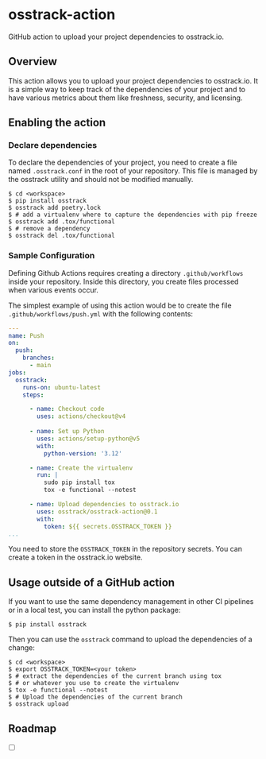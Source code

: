 # osstrack-action

GitHub action to upload your project dependencies to osstrack.io.

## Overview

This action allows you to upload your project dependencies to osstrack.io. It is a simple way to keep track of the dependencies of your project and to have various metrics about them like freshness, security, and licensing.

## Enabling the action

### Declare dependencies

To declare the dependencies of your project, you need to create a file named `.osstrack.conf` in the root of your repository. This file is managed by the osstrack utility and should not be modified manually.

```shellsession
$ cd <workspace>
$ pip install osstrack
$ osstrack add poetry.lock
$ # add a virtualenv where to capture the dependencies with pip freeze
$ osstrack add .tox/functional
$ # remove a dependency
$ osstrack del .tox/functional
```

### Sample Configuration

Defining Github Actions requires creating a directory `.github/workflows` inside your repository. Inside this directory, you create files processed when various events occur.

The simplest example of using this action would be to create the file `.github/workflows/push.yml` with the following contents:

```yaml
---
name: Push
on:
  push:
    branches:
      - main
jobs:
  osstrack:
    runs-on: ubuntu-latest
    steps:

      - name: Checkout code
        uses: actions/checkout@v4
      
      - name: Set up Python
        uses: actions/setup-python@v5
        with:
          python-version: '3.12'

      - name: Create the virtualenv
        run: |
          sudo pip install tox
          tox -e functional --notest

      - name: Upload dependencies to osstrack.io
        uses: osstrack/osstrack-action@0.1
        with:
          token: ${{ secrets.OSSTRACK_TOKEN }}
...
```

You need to store the `OSSTRACK_TOKEN` in the repository secrets. You can create a token in the osstrack.io website.

## Usage outside of a GitHub action

If you want to use the same dependency management in other CI pipelines or in a local test, you can install the python package:

```shellsession
$ pip install osstrack
```

Then you can use the `osstrack` command to upload the dependencies of a change:

```shellsession
$ cd <workspace>
$ export OSSTRACK_TOKEN=<your token>
$ # extract the dependencies of the current branch using tox
$ # or whatever you use to create the virtualenv
$ tox -e functional --notest
$ # Upload the dependencies of the current branch
$ osstrack upload
```

## Roadmap

- [ ] [](https://github.com/osstrack/osstrack-action/issues/)
